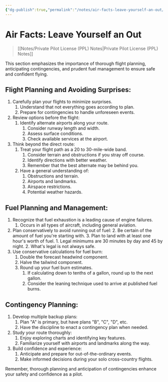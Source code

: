 ```yaml
---
{"dg-publish":true,"permalink":"/notes/air-facts-leave-yourself-an-out/","title":"Air Facts: Leave Yourself an Out","tags":["aviation","classnotes"]}
---
```



# Air Facts: Leave Yourself an Out
> [[Notes/Private Pilot License (PPL) Notes\|Private Pilot License (PPL) Notes]]

This section emphasizes the importance of thorough flight planning, anticipating contingencies, and prudent fuel management to ensure safe and confident flying.

## Flight Planning and Avoiding Surprises:

1. Carefully plan your flights to minimize surprises.
    1. Understand that not everything goes according to plan.
    2. Prepare for contingencies to handle unforeseen events.
2. Review options before the flight:
    1. Identify alternate airports along your route.
        1. Consider runway length and width.
        2. Assess surface conditions.
        3. Check available services at the airport.
3. Think beyond the direct route:
    1. Treat your flight path as a 20 to 30-mile-wide band.
        1. Consider terrain and obstructions if you stray off course.
        2. Identify directions with better weather.
        3. Remember that the best alternate may be behind you.
    2. Have a general understanding of:
        1. Obstructions and terrain.
        2. Airports and landmarks.
        3. Airspace restrictions.
        4. Potential weather hazards.

## Fuel Planning and Management:

1. Recognize that fuel exhaustion is a leading cause of engine failures.
    1. Occurs in all types of aircraft, including general aviation.
2. Plan conservatively to avoid running out of fuel:
    2. Be certain of the amount of fuel you're starting with.
    3. Plan to land with at least one hour's worth of fuel.
        1. Legal minimums are 30 minutes by day and 45 by night.
        2. What's legal is not always safe.
3. Use conservative calculations for fuel burn:
    1. Double the forecast headwind component.
    2. Halve the tailwind component.
    3. Round up your fuel burn estimates.
        1. If calculating down to tenths of a gallon, round up to the next gallon.
        2. Consider the leaning technique used to arrive at published fuel burns.

## Contingency Planning:

1. Develop multiple backup plans:
    1. Plan "A" is primary, but have plans "B", "C", "D", etc.
    2. Have the discipline to enact a contingency plan when needed.
2. Study your route thoroughly:
    1. Enjoy exploring charts and identifying key features.
    2. Familiarize yourself with airports and landmarks along the way.
3. Build confidence and experience:
    1. Anticipate and prepare for out-of-the-ordinary events.
    2. Make informed decisions during your solo cross-country flights.

Remember, thorough planning and anticipation of contingencies enhance your safety and confidence as a pilot.